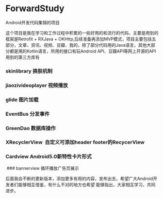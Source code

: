 # ForwardStudy
Android开发代码集锦的项目

  这个项目是我在学习和工作过程中积累的一些好用的和流行的代码，主要是用到的框架是Retrofit + RXJava + OKHttp,后续准备再添加MVP模式，项目主要包括五部分，文章、资讯、视频、豆瓣、我的，除了部分代码用的Java语言，其他大部分都是用的Kotlin语言，所用的接口有玩Android API、豆瓣API等网上开源的API<br>
  用到的第三方库有<br>
  
  ### skinlibrary 换肤机制<br>
  ### jiaozivideoplayer 视频播放<br>
  ### glide 图片加载<br>
  ### EventBus 分发事件<br>
  ### GreenDao 数据库操作<br>
  ### XRecyclerView  自定义可添加header footer的RecycerView <br>
  ### Cardview Android5.0新特性卡片形式<br>
  ### bannerview 循环播放广告页展示<br>
  
  后面我会不断的更新版本，添加更多有用的内容，发布出去，希望广大Android开发者们能够相互借鉴，有什么不对的地方也希望  能够指出，大家相互学习，共同进步。  
    
  
